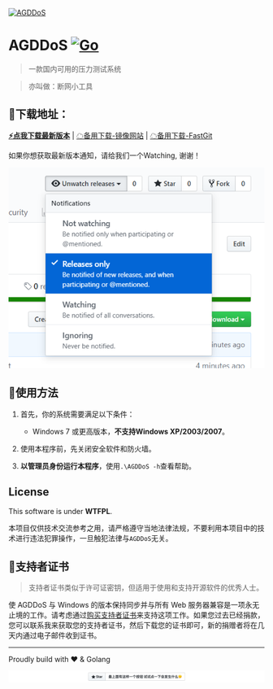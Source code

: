 [![AGDDoS](https://socialify.git.ci/AGDDoS/AGDDoS/image?description=1&forks=1&issues=1&language=1&logo=https%3A%2F%2Favatars.githubusercontent.com%2Fu%2F63779340&name=1&owner=1&pattern=Circuit%20Board&pulls=1&stargazers=1&theme=Light&cache=600)](https://github.com/AGDDoS/AGDDoS)
# AGDDoS [![Go](https://github.com/AGDDoS/AGDDoS/actions/workflows/go.yml/badge.svg)](https://github.com/AGDDoS/AGDDoS/actions/workflows/go.yml)

> 一款国内可用的压力测试系统

> 亦叫做：断网小工具

## 🎈下载地址：

**[⚡️点我下载最新版本](https://github.com/AGDDoS/AGDDoS/releases/)** | [☁备用下载-镜像网站] | [☁备用下载-FastGit]

如果你想获取最新版本通知，请给我们一个Watching, 谢谢！

![](img/watch_release.png)


## 🔨使用方法

1. 首先，你的系统需要满足以下条件：

    * Windows 7 或更高版本，**不支持Windows XP/2003/2007**。

2. 使用本程序前，先关闭安全软件和防火墙。

3. **以管理员身份运行本程序**，使用`.\AGDDoS -h`查看帮助。

## License

This software is under **WTFPL**.

本项目仅供技术交流参考之用，请严格遵守当地法律法规，不要利用本项目中的技术进行违法犯罪操作，一旦触犯法律与`AGDDoS`无关。

## 📄支持者证书

> 支持者证书类似于许可证密钥，但适用于使用和支持开源软件的优秀人士。

使 AGDDoS 与 Windows 的版本保持同步并与所有 Web 服务器兼容是一项永无止境的工作。请考虑通过[购买支持者证书]来支持这项工作。如果您过去已经捐款，您可以联系我来获取您的支持者证书，然后下载您的证书即可，新的捐赠者将在几天内通过电子邮件收到证书。

---
Proudly build with ❤️ & Golang

[![](img/give_a_star.png)](https://github.com/AGDDoS/AGDDoS)



[☁备用下载-镜像网站]: https://index.pig2333.workers.dev/AGDDoS/AGDDoS/releases/
[☁备用下载-FastGit]: https://hub.fastgit.xyz/AGDDoS/AGDDoS/releases/
[购买支持者证书]: https://afdian.net/@xiaozhu2021
